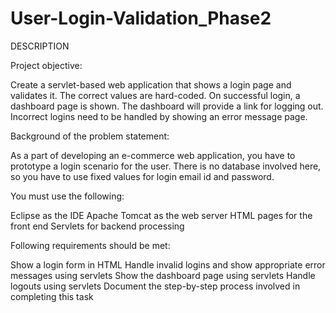 # User-Login-Validation_Phase2
DESCRIPTION

Project objective:

Create a servlet-based web application that shows a login page and validates it. The correct values are hard-coded. On successful login, a dashboard page is shown. The dashboard will provide a link for logging out. Incorrect logins need to be handled by showing an error message page.

 

Background of the problem statement:

As a part of developing an e-commerce web application, you have to prototype a login scenario for the user. There is no database involved here, so you have to use fixed values for login email id and password.

 

You must use the following:

Eclipse as the IDE
Apache Tomcat as the web server
HTML pages for the front end
Servlets for backend processing
 

Following requirements should be met:

Show a login form in HTML
Handle invalid logins and show appropriate error messages using servlets
Show the dashboard page using servlets
Handle logouts using servlets
Document the step-by-step process involved in completing this task
 
